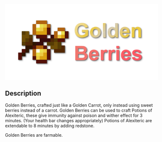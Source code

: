 ![png](https://raw.githubusercontent.com/legoatoom/GoldenBerries/master/src/main/resources/assets/goldenberries/logo.png)

## Description
Golden Berries, crafted just like a Golden Carrot, only instead using sweet berries instead of a carrot.
Golden Berries can be used to craft Potions of Alexiteric, these give immunity against poison and wither effect for 3 minutes. (Your health bar changes appropriately)
Potions of Alexiteric are extendable to 8 minutes by adding redstone.

Golden Berries are farmable.

